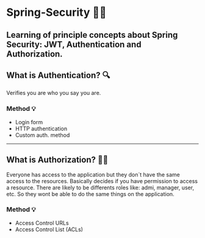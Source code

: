 # Spring-Security :closed_lock_with_key::leaves:
Learning of principle concepts about Spring Security: JWT, Authentication and Authorization.
---
## What is Authentication? :mag:
Verifies you are who you say you are.

### Method :bulb:
- Login form
- HTTP authentication
- Custom auth. method
--- 

## What is Authorization? :guardsman:
Everyone has access to the application but they don´t have the same access to the resources. Basically decides if you have permission to access a resource. 
There are likely to be differents roles like: admi, manager, user, etc. So they wont be able to do the same things on the application. 

### Method :bulb:
- Access Control URLs
- Access Control List (ACLs)
